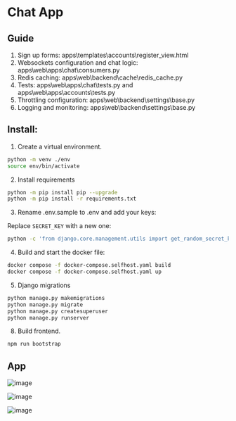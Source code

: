 
# Chat App

## Guide

1. Sign up forms: apps\templates\accounts\register_view.html
2. Websockets configuration and chat logic: apps\web\apps\chat\consumers.py
3. Redis caching: apps\web\backend\cache\redis_cache.py
4. Tests: apps\web\apps\chat\tests.py and apps\web\apps\accounts\tests.py
5. Throttling configuration: apps\web\backend\settings\base.py
6. Logging and monitoring: apps\web\backend\settings\base.py


## Install:


1. Create a virtual environment.

```bash
python -m venv ./env
source env/bin/activate
```

2. Install requirements
```bash
python -m pip install pip --upgrade
python -m pip install -r requirements.txt
```

3. Rename .env.sample to .env and add your keys:

Replace  `SECRET_KEY` with a new one:

```bash
python -c 'from django.core.management.utils import get_random_secret_key; print(get_random_secret_key())'
```

4. Build and start the docker file:

```bash
docker compose -f docker-compose.selfhost.yaml build
docker compose -f docker-compose.selfhost.yaml up
```

5. Django migrations
```bash
python manage.py makemigrations
python manage.py migrate
python manage.py createsuperuser
python manage.py runserver
```

8. Build frontend.

```bash
npm run bootstrap
```

## App

![image](https://github.com/Phelyxx/chat-app/assets/41241094/bb91a8ac-6fed-4a3e-92b2-9bba83fd497d)

![image](https://github.com/Phelyxx/chat-app/assets/41241094/42c9a747-1ffd-4f43-abf1-ad271743e160)

![image](https://github.com/Phelyxx/chat-app/assets/41241094/2e1f9209-3512-4a9b-98d0-3b98eeac0125)

